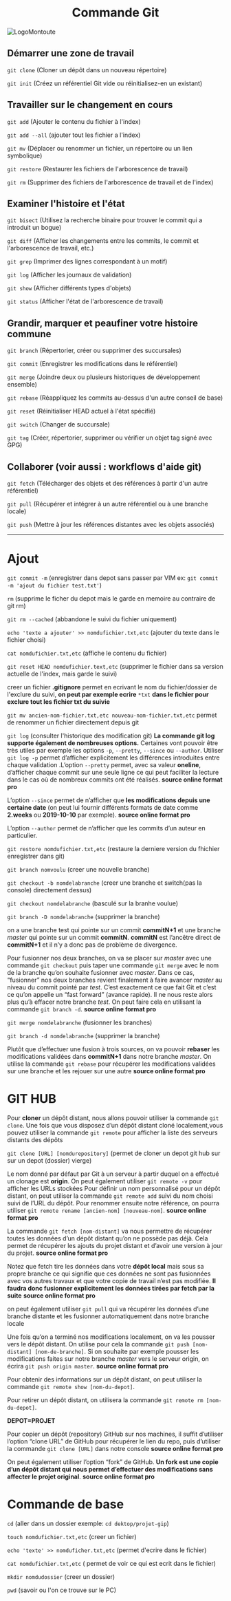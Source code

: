  
<h1 style="text-align: center;">Commande Git</h1>

 ![LogoMontoute](https://www.cjoint.com/doc/22_12/LLbnfAjI0Ec_Frame-1-3-.png)

## Démarrer une zone de travail

 `git clone` (Cloner un dépôt dans un nouveau répertoire)

`git init` (Créez un référentiel Git vide ou réinitialisez-en un existant)

## Travailler sur le changement en cours 

`git add` (Ajouter le contenu du fichier à l'index)

`git add --all` (ajouter tout les fichier a l'index)

`git mv` (Déplacer ou renommer un fichier, un répertoire ou un lien symbolique)

`git restore` (Restaurer les fichiers de l'arborescence de travail)

`git rm` (Supprimer des fichiers de l'arborescence de travail et de l'index)

## Examiner l'histoire et l'état


`git bisect` (Utilisez la recherche binaire pour trouver le commit qui a introduit un bogue)

`git diff` (Afficher les changements entre les commits, le commit et l'arborescence de travail, etc.)

`git grep` (Imprimer des lignes correspondant à un motif)

`git log` (Afficher les journaux de validation)

`git show` (Afficher différents types d'objets)

`git status` (Afficher l'état de l'arborescence de travail)

## Grandir, marquer et peaufiner votre histoire commune

`git branch` (Répertorier, créer ou supprimer des succursales)

`git commit` (Enregistrer les modifications dans le référentiel)

`git merge` (Joindre deux ou plusieurs historiques de développement ensemble)

`git rebase` (Réappliquez les commits au-dessus d'un autre conseil de base)

`git reset` (Réinitialiser HEAD actuel à l'état spécifié)

`git switch` (Changer de succursale)

`git tag` (Créer, répertorier, supprimer ou vérifier un objet tag signé avec GPG)


## Collaborer (voir aussi : workflows d'aide git)

`git fetch` (Télécharger des objets et des références à partir d'un autre référentiel)

`git pull` (Récupérer et intégrer à un autre référentiel ou à une branche locale)

`git push` (Mettre à jour les références distantes avec les objets associés)






_____________________________________________________________________________________________________________________






# Ajout



`git commit -m` (enregistrer dans depot sans passer par VIM ex: `git commit -m 'ajout du fichier test.txt'`)

`rm` (supprime le ficher du depot mais le garde en memoire au contraire de git rm)

`git rm --cached` (abbandone le suivi du fichier uniquement)

`echo 'texte a ajouter' >> nomdufichier.txt,etc` (ajouter du texte dans le fichier choisi)

`cat nomdufichier.txt,etc` (affiche le contenu du fichier)

`git reset HEAD nomdufichier.text,etc` (supprimer le fichier dans sa version actuelle de l'index, mais garde le suivi)

creer un fichier **.gitignore** permet en ecrivant le nom du fichier/dossier de l'exclure du suivi, **on peut par exemple ecrire** `*txt` **dans le fichier pour exclure tout les fichier txt du suivie**

`git mv ancien-nom-fichier.txt,etc nouveau-nom-fichier.txt,etc` permet de renommer un fichier directement depuis git



`git log` (consulter l'historique des modification git) **La commande git log supporte également de nombreuses options.** Certaines vont pouvoir être très utiles par exemple les options `-p`, `--pretty`, `--since` ou `--author`.
Utiliser `git log -p` permet d’afficher explicitement les différences introduites entre chaque validation .L’option `--pretty` permet, avec sa valeur **oneline**, d’afficher chaque commit sur une seule ligne ce qui peut faciliter la lecture dans le cas où de nombreux commits ont été réalisés. **source online format pro**


L’option `--since` permet de n’afficher que **les modifications depuis une certaine date** (on peut lui fournir différents formats de date comme **2.weeks** ou **2019-10-10** par exemple). **source online format pro**

L’option `--author` permet de n’afficher que les commits d’un auteur en particulier.



`git restore nomdufichier.txt,etc` (restaure la derniere version du fhichier enregistrer dans git)

`git branch nomvoulu` (creer une nouvelle branche)

`git checkout -b nomdelabranche` (creer une branche et switch(pas la console) directement dessus)

`git checkout nomdelabranche` (basculé sur la branhe voulue)

`git branch -D nomdelabranche` (supprimer la branche)

 on a une branche test qui pointe sur un commit **commitN+1** et une branche *master* qui pointe sur un commit **commitN**. **commitN** est l’ancêtre direct de **commitN+1** et il n’y a donc pas de problème de divergence.

Pour fusionner nos deux branches, on va se placer sur *master* avec une commande `git checkout` puis taper une commande `git merge` avec le nom de la branche qu’on souhaite fusionner avec *master*.
Dans ce cas, “fusionner” nos deux branches revient finalement à faire avancer *master* au niveau du commit pointé par *test*. C’est exactement ce que fait Git et c’est ce qu’on appelle un “fast forward” (avance rapide).
Il ne nous reste alors plus qu’à effacer notre branche *test*. On peut faire cela en utilisant la commande `git branch -d`. **source online format pro**

`git merge nomdelabranche` (fusionner les branches)

`git branch -d nomdelabranche` (supprimer la branche)

Plutôt que d’effectuer une fusion à trois sources, on va pouvoir **rebaser** les modifications validées dans **commitN+1** dans notre branche *master*. On utilise la commande `git rebase` pour récupérer les modifications validées sur une branche et les rejouer sur une autre **source online format pro**

# GIT HUB

Pour **cloner** un dépôt distant, nous allons pouvoir utiliser la commande `git clone`. Une fois que vous disposez d’un dépôt distant cloné localement,vous pouvez utiliser la commande `git remote` pour afficher la liste des serveurs distants des dépôts

`git clone [URL] [nomdurepository]` (permet de cloner un depot git hub sur sur un depot (dossier) vierge)

Le nom donné par défaut par Git à un serveur à partir duquel on a effectué un clonage est **origin**.
 On peut également utiliser `git remote -v` pour afficher les URLs stockées
Pour définir un nom personnalisé pour un dépôt distant, on peut utiliser la commande `git remote add` suivi du nom choisi suivi de l’URL du dépôt.
Pour renommer ensuite notre référence, on pourra utiliser `git remote rename [ancien-nom] [nouveau-nom]`. **source online format pro**

La commande `git fetch [nom-distant]` va nous permettre de récupérer toutes les données d’un dépôt distant qu’on ne possède pas déjà.
Cela permet de récupérer les ajouts du projet distant et d’avoir une version à jour du projet. **source online format pro**

Notez que fetch tire les données dans votre **dépôt local** mais sous sa propre branche ce qui signifie que ces données ne sont pas fusionnées avec vos autres travaux et que votre copie de travail n’est pas modifiée. 
**Il faudra donc fusionner explicitement les données tirées par fetch par la suite**  **source online format pro**

on peut également utiliser `git pull` qui va récupérer les données d’une branche distante et les fusionner automatiquement dans notre branche locale

Une fois qu’on a terminé nos modifications localement, on va les pousser vers le dépôt distant. On utilise pour cela la commande `git push [nom-distant] [nom-de-branche]`. 
Si on souhaite par exemple pousser les modifications faites sur notre branche *master* vers le serveur origin, on écrira `git push origin master`. **source online format pro**

Pour obtenir des informations sur un dépôt distant, on peut utiliser la commande `git remote show [nom-du-depot]`.

Pour retirer un dépôt distant, on utilisera la commande `git remote rm [nom-du-depot]`.


**DEPOT=PROJET** 

Pour copier un dépôt (repository) GitHub sur nos machines, il suffit d’utiliser l’option “clone URL” de GitHub pour récupérer le lien du repo, puis d’utiliser la commande `git clone [URL]` dans notre console **source online format pro**

On peut également utiliser l’option “fork” de GitHub. **Un fork est une copie d’un dépôt distant qui nous permet d’effectuer des modifications sans affecter le projet original**. **source online format pro**



# Commande de base



`cd` (aller dans un dossier exemple: `cd dektop/projet-gip`)

`touch nomdufichier.txt,etc` (creer un fichier)

`echo 'texte' >> nomduficher.txt,etc` (permet d'ecrire dans le fichier)

`cat nomdufichier.txt,etc` ( permet de voir ce qui est ecrit dans le fichier)

`mkdir nomdudossier` (creer un dossier)

`pwd` (savoir ou l'on ce trouve sur le PC)